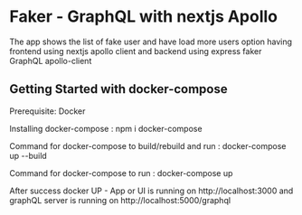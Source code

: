 # Faker - GraphQL with nextjs Apollo

The app shows the list of fake user and have load more users option having frontend using nextjs apollo client and backend using express faker GraphQL  apollo-client

## Getting Started with docker-compose

Prerequisite: Docker

Installing docker-compose : npm i docker-compose

Command for docker-compose to build/rebuild and run : docker-compose up --build

Command for docker-compose to run : docker-compose up 

After success docker UP - App or UI is running on http://localhost:3000 and graphQL server is running on http://localhost:5000/graphql